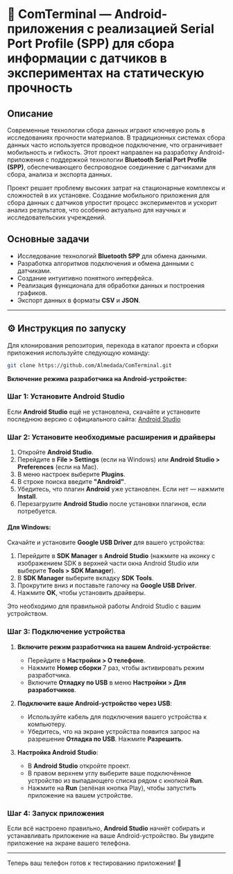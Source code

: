 # 📱 ComTerminal — Android-приложения с реализацией Serial Port Profile (SPP) для сбора информации с датчиков в экспериментах на статическую прочность 


## Описание

Современные технологии сбора данных играют ключевую роль в исследованиях прочности материалов. В традиционных системах сбора данных часто используется проводное подключение, что ограничивает мобильность и гибкость. Этот проект направлен на разработку Android-приложения с поддержкой технологии **Bluetooth Serial Port Profile (SPP)**, обеспечивающего беспроводное соединение с датчиками для сбора, анализа и экспорта данных.

Проект решает проблему высоких затрат на стационарные комплексы и сложностей в их установке. Создание мобильного приложения для сбора данных с датчиков упростит процесс экспериментов и ускорит анализ результатов, что особенно актуально для научных и исследовательских учреждений.

## Основные задачи

- Исследование технологий **Bluetooth SPP** для обмена данными.
- Разработка алгоритмов подключения и обмена данными с датчиками.
- Создание интуитивно понятного интерфейса.
- Реализация функционала для обработки данных и построения графиков.
- Экспорт данных в форматы **CSV** и **JSON**.

---

## ⚙️ Инструкция по запуску

Для клонирования репозитория, перехода в каталог проекта и сборки приложения используйте следующую команду:

```bash
git clone https://github.com/Almedada/ComTerminal.git 
```

**Включение режима разработчика на Android-устройстве:**

### Шаг 1: Установите **Android Studio**
Если **Android Studio** ещё не установлена, скачайте и установите последнюю версию с официального сайта:
[Android Studio](https://developer.android.com/studio)

### Шаг 2: Установите необходимые расширения и драйверы

1. Откройте **Android Studio**.
2. Перейдите в **File > Settings** (если на Windows) или **Android Studio > Preferences** (если на Mac).
3. В меню настроек выберите **Plugins**.
4. В строке поиска введите **"Android"**.
5. Убедитесь, что плагин **Android** уже установлен. Если нет — нажмите **Install**.
6. Перезагрузите **Android Studio** после установки плагинов, если потребуется.

#### Для Windows:

Скачайте и установите **Google USB Driver** для вашего устройства:

1. Перейдите в **SDK Manager** в **Android Studio** (нажмите на иконку с изображением SDK в верхней части окна Android Studio или выберите **Tools > SDK Manager**).
2. В **SDK Manager** выберите вкладку **SDK Tools**.
3. Прокрутите вниз и поставьте галочку на **Google USB Driver**.
4. Нажмите **OK**, чтобы установить драйверы.

Это необходимо для правильной работы Android Studio с вашим устройством.

### Шаг 3: Подключение устройства

1. **Включите режим разработчика на вашем Android-устройстве**:
    - Перейдите в **Настройки > О телефоне**.
    - Нажмите **Номер сборки** 7 раз, чтобы активировать режим разработчика.
    - Включите **Отладку по USB** в меню **Настройки > Для разработчиков**.
   
2. **Подключите ваше Android-устройство через USB**:
    - Используйте кабель для подключения вашего устройства к компьютеру.
    - Убедитесь, что на экране устройства появится запрос на разрешение **Отладка по USB**. Нажмите **Разрешить**.

3. **Настройка Android Studio**:
    - В **Android Studio** откройте проект.
    - В правом верхнем углу выберите ваше подключённое устройство из выпадающего списка рядом с кнопкой **Run**.
    - Нажмите на **Run** (зелёная кнопка Play), чтобы запустить приложение на вашем устройстве.

### Шаг 4: Запуск приложения

Если всё настроено правильно, **Android Studio** начнёт собирать и устанавливать приложение на ваше Android-устройство. Вы увидите приложение на экране вашего телефона.

---

Теперь ваш телефон готов к тестированию приложения! 🚀
